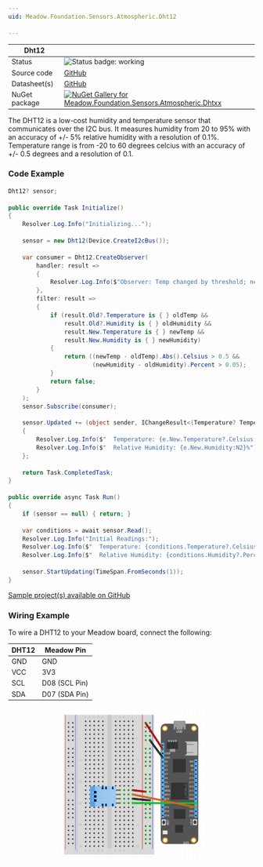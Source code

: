 ```yaml
---
uid: Meadow.Foundation.Sensors.Atmospheric.Dht12

---
```


| Dht12 | |
|--------|--------|
| Status | <img src="https://img.shields.io/badge/Working-brightgreen" style="width: auto; height: -webkit-fill-available;" alt="Status badge: working" /> |
| Source code | [GitHub](https://github.com/WildernessLabs/Meadow.Foundation/tree/main/Source/Meadow.Foundation.Peripherals/Sensors.Atmospheric.Dhtxx) |
| Datasheet(s) | [GitHub](https://github.com/WildernessLabs/Meadow.Foundation/tree/main/Source/Meadow.Foundation.Peripherals/Sensors.Atmospheric.Dhtxx/Datasheet) |
| NuGet package | <a href="https://www.nuget.org/packages/Meadow.Foundation.Sensors.Atmospheric.Dhtxx/" target="_blank"><img src="https://img.shields.io/nuget/v/Meadow.Foundation.Sensors.Atmospheric.Dhtxx.svg?label=Meadow.Foundation.Sensors.Atmospheric.Dhtxx" alt="NuGet Gallery for Meadow.Foundation.Sensors.Atmospheric.Dhtxx" /></a> |

The DHT12 is a low-cost humidity and temperature sensor that communicates over the I2C bus. It measures humidity from 20 to 95% with an accuracy of +/- 5% relative humidity with a resolution of 0.1%. Temperature range is from -20 to 60 degrees celcius with an accuracy of +/- 0.5 degrees and a resolution of 0.1.

### Code Example

```csharp
Dht12? sensor;

public override Task Initialize()
{
    Resolver.Log.Info("Initializing...");

    sensor = new Dht12(Device.CreateI2cBus());

    var consumer = Dht12.CreateObserver(
        handler: result =>
        {
            Resolver.Log.Info($"Observer: Temp changed by threshold; new temp: {result.New.Temperature?.Celsius:N2}C, old: {result.Old?.Temperature?.Celsius:N2}C");
        },
        filter: result =>
        {
            if (result.Old?.Temperature is { } oldTemp &&
                result.Old?.Humidity is { } oldHumidity &&
                result.New.Temperature is { } newTemp &&
                result.New.Humidity is { } newHumidity)
            {
                return ((newTemp - oldTemp).Abs().Celsius > 0.5 &&
                        (newHumidity - oldHumidity).Percent > 0.05);
            }
            return false;
        }
    );
    sensor.Subscribe(consumer);

    sensor.Updated += (object sender, IChangeResult<(Temperature? Temperature, RelativeHumidity? Humidity)> e) =>
    {
        Resolver.Log.Info($"  Temperature: {e.New.Temperature?.Celsius:N2}C");
        Resolver.Log.Info($"  Relative Humidity: {e.New.Humidity:N2}%");
    };

    return Task.CompletedTask;
}

public override async Task Run()
{
    if (sensor == null) { return; }

    var conditions = await sensor.Read();
    Resolver.Log.Info("Initial Readings:");
    Resolver.Log.Info($"  Temperature: {conditions.Temperature?.Celsius:N2}C");
    Resolver.Log.Info($"  Relative Humidity: {conditions.Humidity?.Percent:N2}%");

    sensor.StartUpdating(TimeSpan.FromSeconds(1));
}

```

[Sample project(s) available on GitHub](https://github.com/WildernessLabs/Meadow.Foundation/tree/main/Source/Meadow.Foundation.Peripherals/Sensors.Atmospheric.Dhtxx/Samples/Dht12_Sample)

### Wiring Example

To wire a DHT12 to your Meadow board, connect the following:

| DHT12   | Meadow Pin    |
|---------|---------------|
| GND     | GND           |
| VCC     | 3V3           |
| SCL     | D08 (SCL Pin) |
| SDA     | D07 (SDA Pin) |

<img src="../../API_Assets/Meadow.Foundation.Sensors.Atmospheric.Dht12/Dht12_Fritzing.png" 
    style="width: 60%; display: block; margin-left: auto; margin-right: auto;" />
